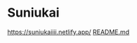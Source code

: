 # Suniukai
https://suniukaiiii.netlify.app/
[README.md](https://github.com/ArnasStanislovaitis/Suniukai/files/7848607/README.md)
